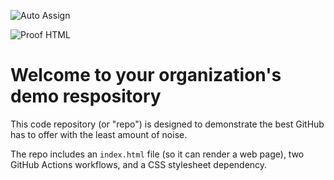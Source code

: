 ![Auto Assign](https://github.com/lucas-luna-test-org/demo-repository/actions/workflows/auto-assign.yml/badge.svg)

![Proof HTML](https://github.com/lucas-luna-test-org/demo-repository/actions/workflows/proof-html.yml/badge.svg)

# Welcome to your organization's demo respository
This code repository (or "repo") is designed to demonstrate the best GitHub has to offer with the least amount of noise.

The repo includes an `index.html` file (so it can render a web page), two GitHub Actions workflows, and a CSS stylesheet dependency.
